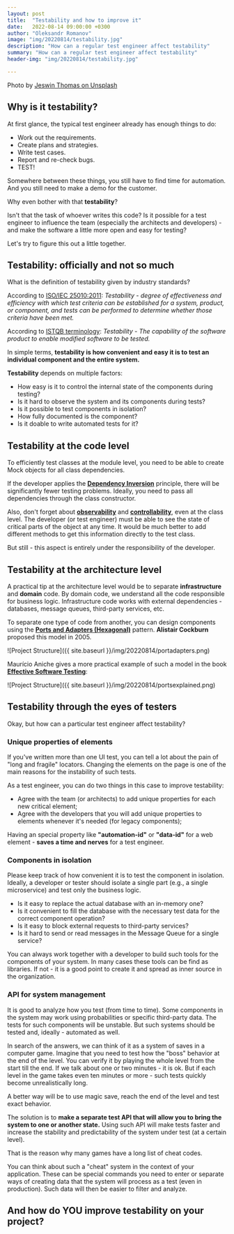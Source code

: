 ```yaml
---
layout: post
title:  "Testability and how to improve it"
date:   2022-08-14 09:00:00 +0300
author: "Oleksandr Romanov"
image: "img/20220814/testability.jpg"
description: "How can a regular test engineer affect testability"
summary: "How can a regular test engineer affect testability"
header-img: "img/20220814/testability.jpg"

---
```


Photo by [Jeswin Thomas on Unsplash](https://unsplash.com/photos/-Cm7hnp4WOg?utm_source=unsplash&utm_medium=referral&utm_content=creditShareLink)

## Why is it testability?
At first glance, the typical test engineer already has enough things to do:
- Work out the requirements.
- Create plans and strategies.
- Write test cases.
- Report and re-check bugs.
- TEST!

Somewhere between these things, you still have to find time for automation. And you still need to make a demo for the customer.  

Why even bother with that **testability**?  

Isn't that the task of whoever writes this code? Is it possible for a test engineer to influence the team (especially the architects and developers) - and make the software a little more open and easy for testing?  

Let's try to figure this out a little together.

## Testability: officially and not so much
What is the definition of testability given by industry standards?

According to [ISO/IEC 25010:2011](https://www.iso.org/obp/ui/#iso:std:iso-iec:25010:ed-1:v1:en):
*Testability - degree of effectiveness and efficiency with which test criteria can be established for a system, product, or component, and tests can be performed to determine whether those criteria have been met.*

According to [ISTQB terminology](https://glossary.istqb.org/en/term/testability-3):
*Testability - The capability of the software product to enable modified software to be tested.*

In simple terms, **testability is how convenient and easy it is to test an individual component and the entire system.**

**Testability** depends on multiple factors:  

* How easy is it to control the internal state of the components during testing?
* Is it hard to observe the system and its components during tests?
* Is it possible to test components in isolation?
* How fully documented is the component?
* Is it doable to write automated tests for it?

## Testability at the code level
To efficiently test classes at the module level, you need to be able to create Mock objects for all class dependencies.

If the developer applies the [**Dependency Inversion**](https://en.wikipedia.org/wiki/Dependency_inversion_principle) principle, there will be significantly fewer testing problems. Ideally, you need to pass all dependencies through the class constructor.

Also, don't forget about [**observability**](https://en.wikipedia.org/wiki/Observability) and [**controllability**](https://en.wikipedia.org/wiki/Controllability), even at the class level. The developer (or test engineer) must be able to see the state of critical parts of the object at any time. It would be much better to add different methods to get this information directly to the test class.  

But still - this aspect is entirely under the responsibility of the developer.  

## Testability at the architecture level
A practical tip at the architecture level would be to separate **infrastructure** and **domain** code. By domain code, we understand all the code responsible for business logic. Infrastructure code works with external dependencies - databases, message queues, third-party services, etc.  

To separate one type of code from another, you can design components using the **[Ports and Adapters (Hexagonal)](https://en.wikipedia.org/wiki/Hexagonal_architecture_(software))** pattern. **Alistair Cockburn** proposed this model in 2005.

![Project Structure]({{ site.baseurl }}/img/20220814/portadapters.png)

Maurício Aniche gives a more practical example of such a model in the book **[Effective Software Testing](https://www.manning.com/books/effective-software-testing)**:

![Project Structure]({{ site.baseurl }}/img/20220814/portsexplained.png)

## Testability through the eyes of testers
Okay, but how can a particular test engineer affect testability?

### Unique properties of elements
If you've written more than one UI test, you can tell a lot about the pain of "long and fragile" locators. Changing the elements on the page is one of the main reasons for the instability of such tests.

As a test engineer, you can do two things in this case to improve testability:

- Agree with the team (or architects) to add unique properties for each new critical element;
- Agree with the developers that you will add unique properties to elements whenever it's needed (for legacy components);

Having an special property like **"automation-id"** or **"data-id"** for a web element - **saves a time and nerves** for a test engineer. 

### Components in isolation
Please keep track of how convenient it is to test the component in isolation. Ideally, a developer or tester should isolate a single part (e.g., a single microservice) and test only the business logic.

* Is it easy to replace the actual database with an in-memory one?
* Is it convenient to fill the database with the necessary test data for the correct component operation?
* Is it easy to block external requests to third-party services?
* Is it hard to send or read messages in the Message Queue for a single service?

You can always work together with a developer to build such tools for the components of your system. In many cases these tools can be find as libraries. If not - it is a good point to create it and spread as inner source in the organization.  

### API for system management
It is good to analyze how you test (from time to time). Some components in the system may work using probabilities or specific third-party data. The tests for such components will be unstable. But such systems should be tested and, ideally - automated as well. 

In search of the answers, we can think of it as a system of saves in a computer game. 
Imagine that you need to test how the "boss" behavior at the end of the level. You can verify it by playing the whole level from the start till the end. If we talk about one or two minutes - it is ok. But if each level in the game takes even ten minutes or more - such tests quickly become unrealistically long.  

A better way will be to use magic save, reach the end of the level and test exact behavior.  

The solution is to **make a separate test API that will allow you to bring the system to one or another state.** Using such API will make tests faster and increase the stability and predictability of the system under test (at a certain level).  

That is the reason why many games have a long list of cheat codes. 

You can think about such a "cheat" system in the context of your application. These can be special commands you need to enter or separate ways of creating data that the system will process as a test (even in production). Such data will then be easier to filter and analyze.

## And how do YOU improve testability on your project?